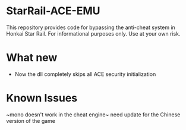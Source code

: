# StarRail-ACE-EMU
This repository provides code for bypassing the anti-cheat system in Honkai Star Rail. For informational purposes only. Use at your own risk.

# What new
* Now the dll completely skips all ACE security initialization

# Known Issues
~mono doesn't work in the cheat engine~
need update for the Chinese version of the game
